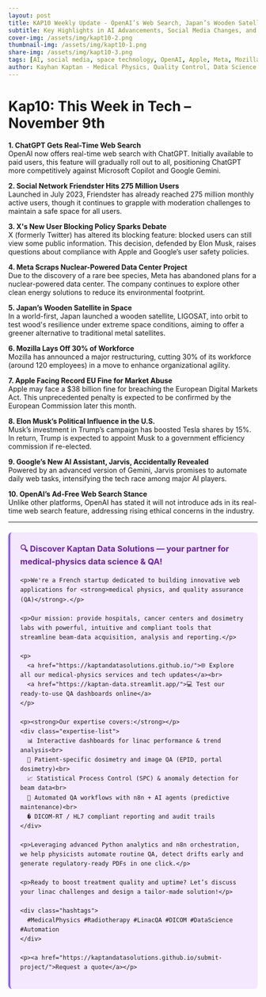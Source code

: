 ```yaml
---
layout: post
title: KAP10 Weekly Update - OpenAI’s Web Search, Japan’s Wooden Satellite, and Apple’s Record Fine
subtitle: Key Highlights in AI Advancements, Social Media Changes, and Tech Industry Movements This Week
cover-img: /assets/img/kapt10-2.png
thumbnail-img: /assets/img/kapt10-1.png
share-img: /assets/img/kapt10-3.png
tags: [AI, social media, space technology, OpenAI, Apple, Meta, Mozilla, Japan, Elon Musk, Google, Freds]
author: Kayhan Kaptan - Medical Physics, Quality Control, Data Science and Automation
---
```


# Kap10: This Week in Tech – November 9th

**1. ChatGPT Gets Real-Time Web Search**  
OpenAI now offers real-time web search with ChatGPT. Initially available to paid users, this feature will gradually roll out to all, positioning ChatGPT more competitively against Microsoft Copilot and Google Gemini.

**2. Social Network Friendster Hits 275 Million Users**  
Launched in July 2023, Friendster has already reached 275 million monthly active users, though it continues to grapple with moderation challenges to maintain a safe space for all users.

**3. X's New User Blocking Policy Sparks Debate**  
X (formerly Twitter) has altered its blocking feature: blocked users can still view some public information. This decision, defended by Elon Musk, raises questions about compliance with Apple and Google’s user safety policies.

**4. Meta Scraps Nuclear-Powered Data Center Project**  
Due to the discovery of a rare bee species, Meta has abandoned plans for a nuclear-powered data center. The company continues to explore other clean energy solutions to reduce its environmental footprint.

**5. Japan’s Wooden Satellite in Space**  
In a world-first, Japan launched a wooden satellite, LIGOSAT, into orbit to test wood's resilience under extreme space conditions, aiming to offer a greener alternative to traditional metal satellites.

**6. Mozilla Lays Off 30% of Workforce**  
Mozilla has announced a major restructuring, cutting 30% of its workforce (around 120 employees) in a move to enhance organizational agility.

**7. Apple Facing Record EU Fine for Market Abuse**  
Apple may face a $38 billion fine for breaching the European Digital Markets Act. This unprecedented penalty is expected to be confirmed by the European Commission later this month.

**8. Elon Musk’s Political Influence in the U.S.**  
Musk’s investment in Trump’s campaign has boosted Tesla shares by 15%. In return, Trump is expected to appoint Musk to a government efficiency commission if re-elected.

**9. Google’s New AI Assistant, Jarvis, Accidentally Revealed**  
Powered by an advanced version of Gemini, Jarvis promises to automate daily web tasks, intensifying the tech race among major AI players.

**10. OpenAI’s Ad-Free Web Search Stance**  
Unlike other platforms, OpenAI has stated it will not introduce ads in its real-time web search feature, addressing rising ethical concerns in the industry.

---


<html lang="fr">
<head>
    <meta charset="UTF-8">
    <meta name="viewport" content="width=device-width, initial-scale=1.0">
    <title>Kaptan Data Solutions</title>
    <style>
        .citation {
            background-color: #f3e8ff;
            border-left: 4px solid #8b5cf6;
            padding: 20px;
            margin: 20px 0;
            border-radius: 8px;
            font-family: -apple-system, BlinkMacSystemFont, 'Segoe UI', Roboto, sans-serif;
            line-height: 1.6;
        }
        .citation h3 {
            color: #6b21a8;
            margin-top: 0;
        }
        .citation a {
            color: #7c3aed;
            text-decoration: none;
        }
        .citation a:hover {
            text-decoration: underline;
        }
        .expertise-list {
            margin: 15px 0;
        }
        .hashtags {
            font-weight: bold;
            color: #7c3aed;
            margin-top: 15px;
        }
    </style>
</head>
<body>
  <div class="citation">
    <h3>🔍 Discover Kaptan Data Solutions — your partner for medical-physics data science & QA!</h3>

    <p>We're a French startup dedicated to building innovative web applications for <strong>medical physics, and quality assurance (QA)</strong>.</p>

    <p>Our mission: provide hospitals, cancer centers and dosimetry labs with powerful, intuitive and compliant tools that streamline beam-data acquisition, analysis and reporting.</p>

    <p>
      <a href="https://kaptandatasolutions.github.io/">🌐 Explore all our medical-physics services and tech updates</a><br>
      <a href="https://kaptan-data.streamlit.app/">💻 Test our ready-to-use QA dashboards online</a>
    </p>

    <p><strong>Our expertise covers:</strong></p>
    <div class="expertise-list">
      📊 Interactive dashboards for linac performance & trend analysis<br>
      🔬 Patient-specific dosimetry and image QA (EPID, portal dosimetry)<br>
      📈 Statistical Process Control (SPC) & anomaly detection for beam data<br>
      🤖 Automated QA workflows with n8n + AI agents (predictive maintenance)<br>
      � DICOM-RT / HL7 compliant reporting and audit trails
    </div>

    <p>Leveraging advanced Python analytics and n8n orchestration, we help physicists automate routine QA, detect drifts early and generate regulatory-ready PDFs in one click.</p>

    <p>Ready to boost treatment quality and uptime? Let’s discuss your linac challenges and design a tailor-made solution!</p>

    <div class="hashtags">
      #MedicalPhysics #Radiotherapy #LinacQA #DICOM #DataScience #Automation
    </div>

    <p><a href="https://kaptandatasolutions.github.io/submit-project/">Request a quote</a></p>
  </div>
</body>
</html>